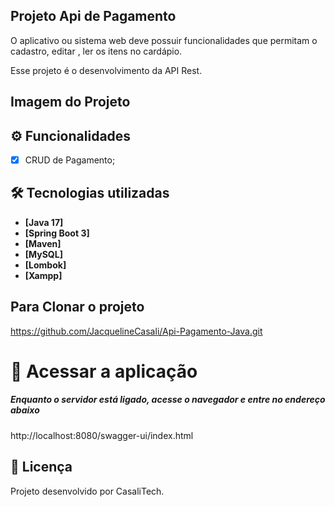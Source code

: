 ## Projeto Api de Pagamento


O aplicativo ou sistema web deve possuir funcionalidades que permitam o cadastro, editar , ler os itens no cardápio.

Esse projeto é o desenvolvimento da API Rest.

## Imagem do Projeto
<!-- ![Video_2024-03-19_143950](./Video_2024-03-19_143950.gif) -->

## ⚙️ Funcionalidades

- [x] CRUD de Pagamento;

## 🛠 Tecnologias utilizadas

- **[Java 17]**
- **[Spring Boot 3]**
- **[Maven]**
- **[MySQL]**
- **[Lombok]**
- **[Xampp]**

## Para Clonar o projeto
https://github.com/JacquelineCasali/Api-Pagamento-Java.git


# 📁 Acessar a aplicação

##### Enquanto o servidor está ligado, acesse o navegador e entre no endereço abaixo
http://localhost:8080/swagger-ui/index.html


## 📝 Licença

Projeto desenvolvido por CasaliTech.
